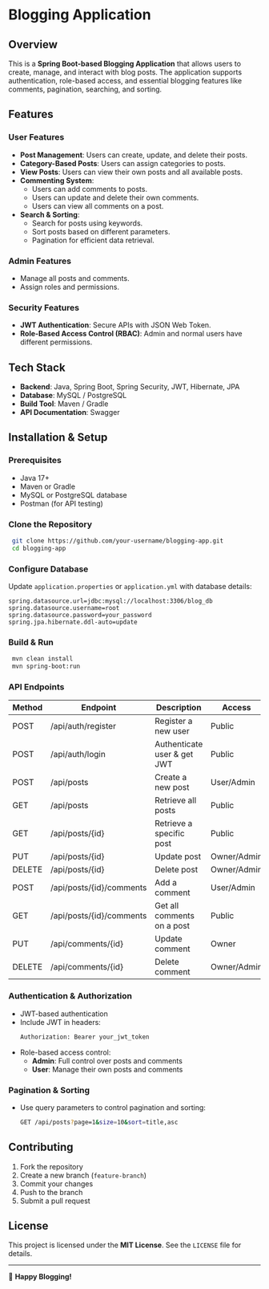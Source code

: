 # Blogging Application

## Overview

This is a **Spring Boot-based Blogging Application** that allows users to create, manage, and interact with blog posts. The application supports authentication, role-based access, and essential blogging features like comments, pagination, searching, and sorting.

## Features

### **User Features**

- **Post Management**: Users can create, update, and delete their posts.
- **Category-Based Posts**: Users can assign categories to posts.
- **View Posts**: Users can view their own posts and all available posts.
- **Commenting System**:
  - Users can add comments to posts.
  - Users can update and delete their own comments.
  - Users can view all comments on a post.
- **Search & Sorting**:
  - Search for posts using keywords.
  - Sort posts based on different parameters.
  - Pagination for efficient data retrieval.

### **Admin Features**

- Manage all posts and comments.
- Assign roles and permissions.

### **Security Features**

- **JWT Authentication**: Secure APIs with JSON Web Token.
- **Role-Based Access Control (RBAC)**: Admin and normal users have different permissions.

## Tech Stack

- **Backend**: Java, Spring Boot, Spring Security, JWT, Hibernate, JPA
- **Database**: MySQL / PostgreSQL
- **Build Tool**: Maven / Gradle
- **API Documentation**: Swagger

## Installation & Setup

### **Prerequisites**

- Java 17+
- Maven or Gradle
- MySQL or PostgreSQL database
- Postman (for API testing)

### **Clone the Repository**

```sh
 git clone https://github.com/your-username/blogging-app.git
 cd blogging-app
```

### **Configure Database**

Update `application.properties` or `application.yml` with database details:

```properties
spring.datasource.url=jdbc:mysql://localhost:3306/blog_db
spring.datasource.username=root
spring.datasource.password=your_password
spring.jpa.hibernate.ddl-auto=update
```

### **Build & Run**

```sh
 mvn clean install
 mvn spring-boot:run
```

### **API Endpoints**

| Method | Endpoint                 | Description                 | Access      |
| ------ | ------------------------ | --------------------------- | ----------- |
| POST   | /api/auth/register       | Register a new user         | Public      |
| POST   | /api/auth/login          | Authenticate user & get JWT | Public      |
| POST   | /api/posts               | Create a new post           | User/Admin  |
| GET    | /api/posts               | Retrieve all posts          | Public      |
| GET    | /api/posts/{id}          | Retrieve a specific post    | Public      |
| PUT    | /api/posts/{id}          | Update post                 | Owner/Admin |
| DELETE | /api/posts/{id}          | Delete post                 | Owner/Admin |
| POST   | /api/posts/{id}/comments | Add a comment               | User/Admin  |
| GET    | /api/posts/{id}/comments | Get all comments on a post  | Public      |
| PUT    | /api/comments/{id}       | Update comment              | Owner       |
| DELETE | /api/comments/{id}       | Delete comment              | Owner/Admin |

### **Authentication & Authorization**

- JWT-based authentication
- Include JWT in headers:
  ```sh
  Authorization: Bearer your_jwt_token
  ```
- Role-based access control:
  - **Admin**: Full control over posts and comments
  - **User**: Manage their own posts and comments

### **Pagination & Sorting**

- Use query parameters to control pagination and sorting:
  ```sh
  GET /api/posts?page=1&size=10&sort=title,asc
  ```

## Contributing

1. Fork the repository
2. Create a new branch (`feature-branch`)
3. Commit your changes
4. Push to the branch
5. Submit a pull request

## License

This project is licensed under the **MIT License**. See the `LICENSE` file for details.

---

🚀 **Happy Blogging!**

